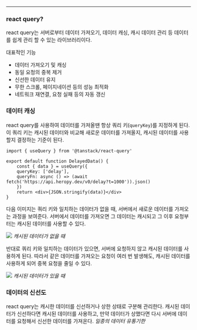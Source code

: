 
---

### react query?

react query는 서버로부터 데이터 가져오기, 데이터 캐싱, 캐시 데이터 관리 등 데이터를 쉽게 관리 할 수 있는 라이브러리이다.

대표적인 기능
- 데이터 가져오기 및 캐싱
- 동일 요청의 중복 제거
- 신선한 데이터 유지 
- 무한 스크롤, 페이지네이션 등의 성능 최적화
- 네트워크 재연결, 요청 실패 등의 자동 갱신

### 데이터 캐싱

react query를 사용하여 데이터를 가져올땐 항상 쿼리 키(`queryKey`)를 지정하게 된다. 
이 쿼리 키는 캐시된 데이터와 비교해 새로운 데이터를 가져올지, 캐시된 데이터를 사용할지 결정하는 기준이 된다.

```tsx
import { useQuery } from '@tanstack/react-query' 

export default function DelayedData() { 
	const { data } = useQuery({ 
	queryKey: ['delay'], 
	queryFn: async () => (await fetch('https://api.heropy.dev/v0/delay?t=1000')).json()
	})
	return <div>{JSON.stringify(data)}</div> 
}
```

다음 이미지는 쿼리 키와 일치하는 데이터가 없을 때, 서버에서 새로운 데이터를 가져오는 과정을 보여준다.
서버에서 데이터를 가져오면 그 데이터는 캐시되고 그 이후 요청부터는 캐시된 데이터를 사용할 수 있다.

![](https://i.imgur.com/OECYMfJ.png)
*캐시된 데이터가 없을 때*

반대로 쿼리 키와 일치하는 데이터가 있으면, 서버에 요청하지 않고 캐시된 데이터를 사용하게 된다.
따라서 같은 데이터를 가져오는 요청이 여러 번 발생해도, 캐시된 데이터를 사용하게 되어 중복 요청을 줄일 수 있다. 

![](https://i.imgur.com/sO3wUCk.png)
*캐시된 데이터가 있을 때*

### 데이터의 신선도

react query는 캐시한 데이터를 신선하거나 상한 상태로 구분해 관리한다.
캐시된 데이터가 신선하다면 캐시된 데이터를 사용하고, 만약 데이터가 상했다면 다시 서버에 데이터를 요청해서 신선한 데이터를 가져온다.
*일종의 데이터 유통기한*

